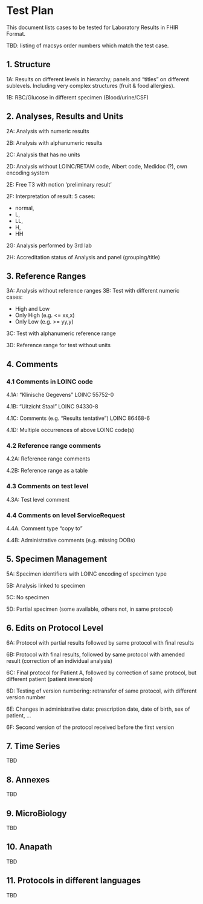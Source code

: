 # Test Plan

This document lists cases to be tested for Laboratory Results in FHIR Format.   

TBD: listing of macsys order numbers which match the test case.

## 1.	Structure

1A: Results on different levels in hierarchy; panels and “titles” on different sublevels.  Including very complex structures (fruit & food allergies).

1B: RBC/Glucose in different specimen (Blood/urine/CSF)

## 2.	Analyses, Results and Units

2A: Analysis with numeric results

2B: Analysis with alphanumeric results

2C: Analysis that has no units

2D: Analysis without LOINC/RETAM code, Albert code, Medidoc (?), own encoding system

2E: Free T3 with notion ‘preliminary result’

2F: Interpretation of result: 5 cases: 
-	normal, 
-	L, 
-	LL, 
-	H,
-	HH

2G: Analysis performed by 3rd lab

2H: Accreditation status of Analysis and panel (grouping/title)

## 3.	Reference Ranges

3A: Analysis without reference ranges
3B: Test with different numeric cases:
-	High and Low
-	Only High (e.g. <= xx,x)
-	Only Low (e.g. >= yy,y)

3C: Test with alphanumeric reference range

3D: Reference range for test without units


## 4.	Comments

### 4.1	Comments in LOINC code

4.1A: “Klinische Gegevens” LOINC 55752-0

4.1B: “Uitzicht Staal” LOINC  94330-8

4.1C: Comments (e.g. “Results tentative”) LOINC 86468-6	

4.1D: Multiple occurrences of above LOINC code(s)

### 4.2 Reference range comments

4.2A: Reference range comments

4.2B: Reference range as a table

### 4.3 Comments on test level

4.3A: Test level comment

### 4.4 Comments on level ServiceRequest

4.4A. Comment type “copy to” 

4.4B: Administrative comments (e.g. missing DOBs)

## 5.	Specimen Management

5A: Specimen identifiers with LOINC encoding of specimen type

5B: Analysis linked to specimen

5C: No specimen

5D: Partial specimen (some available, others not, in same protocol)

## 6.	Edits on Protocol Level

6A: Protocol with partial results followed by same protocol with final results

6B: Protocol with final results, followed by same protocol with amended result (correction of an individual analysis)

6C: Final protocol for Patient A, followed by correction of same protocol, but different patient (patient inversion)

6D: Testing of version numbering: retransfer of same protocol, with different version number

6E:  Changes in administrative data: prescription date, date of birth, sex of patient, …

6F:  Second version of the protocol received before the first version
 
## 7.	Time Series

TBD

## 8.	Annexes

TBD

## 9.	MicroBiology

TBD

## 10.	Anapath

TBD

## 11.	Protocols in different languages

TBD
